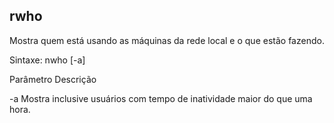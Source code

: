 ## rwho

Mostra quem está usando as máquinas da rede local e o que estão
fazendo.

Sintaxe: nwho [-a]

Parâmetro Descrição

 

-a Mostra inclusive usuários com tempo de
inatividade maior do que uma hora.



